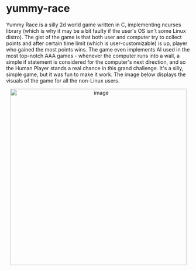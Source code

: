 # yummy-race

Yummy Race is a silly 2d world game written in C, implementing ncurses library (which is why it may be a bit faulty if the user's OS isn't some Linux distro). The gist of the game is that both user and computer try to collect points and after certain time limit (which is user-customizable) is up, player who gained the most points wins. The game even implements AI used in the most top-notch AAA games - whenever the computer runs into a wall, a simple if statement is considered for the computer's next direction, and so the Human Player stands a real chance in this grand challenge. It's a silly, simple game, but it was fun to make it work. The image below displays the visuals of the game for all the non-Linux users.

<p align="center">
  <img width="482" alt="image" src="https://user-images.githubusercontent.com/62020230/179972665-c95f21f3-5c41-44c1-817b-28e81b01588b.png">
</p>

